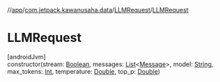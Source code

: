 //[app](../../../index.md)/[com.jetpack.kawanusaha.data](../index.md)/[LLMRequest](index.md)/[LLMRequest](-l-l-m-request.md)

# LLMRequest

[androidJvm]\
constructor(stream: [Boolean](https://kotlinlang.org/api/latest/jvm/stdlib/kotlin/-boolean/index.html), messages: [List](https://kotlinlang.org/api/latest/jvm/stdlib/kotlin.collections/-list/index.html)&lt;[Message](../-message/index.md)&gt;, model: [String](https://kotlinlang.org/api/latest/jvm/stdlib/kotlin/-string/index.html), max_tokens: [Int](https://kotlinlang.org/api/latest/jvm/stdlib/kotlin/-int/index.html), temperature: [Double](https://kotlinlang.org/api/latest/jvm/stdlib/kotlin/-double/index.html), top_p: [Double](https://kotlinlang.org/api/latest/jvm/stdlib/kotlin/-double/index.html))
